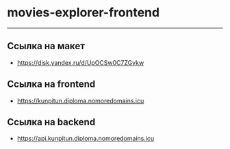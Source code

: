 # movies-explorer-frontend
------
## Ссылка на макет

* https://disk.yandex.ru/d/UpOCSw0C7ZGvkw

## Ссылка на frontend

* https://kunpitun.diploma.nomoredomains.icu

## Ссылка на backend

* https://api.kunpitun.diploma.nomoredomains.icu